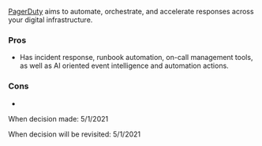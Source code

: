 [PagerDuty](https://www.pagerduty.com) aims to automate, orchestrate, and accelerate responses across your digital infrastructure.

### Pros
* Has incident response, runbook automation, on-call management tools, as well as AI oriented event intelligence and automation actions.

### Cons
* 

When decision made: 5/1/2021

When decision will be revisited: 5/1/2021